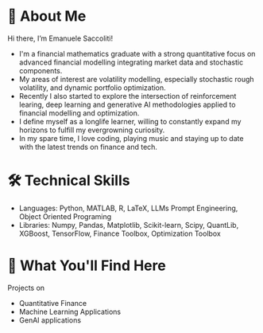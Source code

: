 # 👋 About Me
Hi there, I’m Emanuele Saccoliti!
- I'm a financial mathematics graduate with a strong quantitative focus on advanced financial modelling integrating market data and stochastic components. 
- My areas of interest are volatility modelling, especially stochastic rough volatility, and dynamic portfolio optimization.
- Recently I also started to explore the intersection of reinforcement learing, deep learning and generative AI methodologies applied to financial modelling and optimization.
- I define myself as a longlife learner, willing to constantly expand my horizons to fulfill my evergrowning curiosity.
- In my spare time, I love coding, playing music and staying up to date with the latest trends on finance and tech.
  

# 🛠️ Technical Skills
- Languages: Python, MATLAB, R, LaTeX, LLMs Prompt Engineering, Object Oriented Programing
- Libraries: Numpy, Pandas, Matplotlib, Scikit-learn, Scipy, QuantLib, XGBoost, TensorFlow, Finance Toolbox, Optimization Toolbox


# 📁 What You'll Find Here
Projects on
- Quantitative Finance
- Machine Learning Applications
- GenAI applications

<!---
Emanuele-Saccoliti/Emanuele-Saccoliti is a ✨ special ✨ repository because its `README.md` (this file) appears on your GitHub profile.
You can click the Preview link to take a look at your changes.
--->
